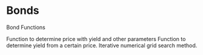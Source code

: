 # Bonds
Bond Functions

Function to determine price with yield and other parameters
Function to determine yield from a certain price. Iterative numerical grid search method.
